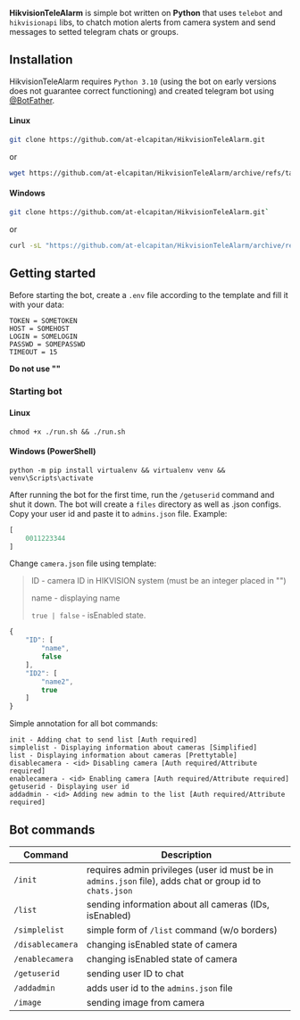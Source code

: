 **HikvisionTeleAlarm** is simple bot written on **Python** that uses `telebot` and `hikvisionapi` libs, to chatch motion alerts from camera system and send messages to setted telegram chats or groups.

## Installation
HikvisionTeleAlarm requires `Python 3.10` (using the bot on early versions does not guarantee correct functioning) and created telegram bot using [@BotFather](https://t.me/BotFather).

#### Linux
```bash
git clone https://github.com/at-elcapitan/HikvisionTeleAlarm.git
```
or
```bash
wget https://github.com/at-elcapitan/HikvisionTeleAlarm/archive/refs/tags/pda-v0.3.1.1.zip && unzip pda-v0.3.1.1.zip && rm pda-v0.3.1.1.zip
```
#### Windows
```bash
git clone https://github.com/at-elcapitan/HikvisionTeleAlarm.git`
```
or
```bash
curl -sL "https://github.com/at-elcapitan/HikvisionTeleAlarm/archive/refs/tags/pda-v0.3.1.1.zip" -o pda-v0.3.1.1.zip
```
## Getting started
Before starting the bot, create a `.env` file according to the template and fill it with your data:
```
TOKEN = SOMETOKEN
HOST = SOMEHOST
LOGIN = SOMELOGIN
PASSWD = SOMEPASSWD
TIMEOUT = 15
```
**Do not use ""**

### Starting bot
#### Linux
```
chmod +x ./run.sh && ./run.sh
```

#### Windows (PowerShell)
```
python -m pip install virtualenv && virtualenv venv && venv\Scripts\activate
```

After running the bot for the first time, run the `/getuserid` command and shut it down. The bot will create a `files` directory as well as .json configs.
Copy your user id and paste it to `admins.json` file. Example:
```js
[
    0011223344
]
```

Change `camera.json` file using template:
> ID - camera ID in HIKVISION system (must be an integer placed in "")
> 
> name - displaying name
> 
> `true | false` - isEnabled state.
```js
{
    "ID": [
        "name",
        false
    ],
    "ID2": [
        "name2",
        true
    ]
}
```

Simple annotation for all bot commands:
```
init - Adding chat to send list [Auth required]
simplelist - Displaying information about cameras [Simplified]
list - Displaying information about cameras [Prettytable]
disablecamera - <id> Disabling camera [Auth required/Attribute required]
enablecamera - <id> Enabling camera [Auth required/Attribute required]
getuserid - Displaying user id
addadmin - <id> Adding new admin to the list [Auth required/Attribute required]
```

## Bot commands
| Command          | Description   |
|------------------|---------------|
| `/init`          | requires admin privileges (user id must be in `admins.json` file), adds chat or group id to `chats.json` |
| `/list`          |    sending information about all cameras (IDs, isEnabled)   |
| `/simplelist`    | simple form of `/list` command (w/o borders) |
| `/disablecamera` | <id> changing isEnabled state of camera
| `/enablecamera`  | <id> changing isEnabled state of camera
| `/getuserid`     | sending user ID to chat
| `/addadmin`      | <id> adds user id to the `admins.json` file
| `/image`         | <id> sending image from camera

